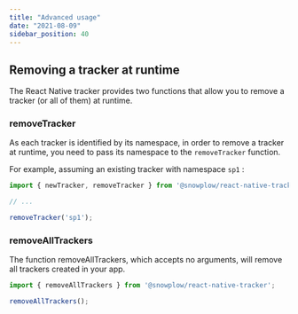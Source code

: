 ```yaml
---
title: "Advanced usage"
date: "2021-08-09"
sidebar_position: 40
---
```


## Removing a tracker at runtime

The React Native tracker provides two functions that allow you to remove a tracker (or all of them) at runtime.

### removeTracker

As each tracker is identified by its namespace, in order to remove a tracker at runtime, you need to pass its namespace to the `removeTracker` function.

For example, assuming an existing tracker with namespace `sp1` :

```javascript
import { newTracker, removeTracker } from '@snowplow/react-native-tracker';

// ...

removeTracker('sp1');
```

### removeAllTrackers

The function removeAllTrackers, which accepts no arguments, will remove all trackers created in your app.

```javascript
import { removeAllTrackers } from '@snowplow/react-native-tracker';

removeAllTrackers();
```
